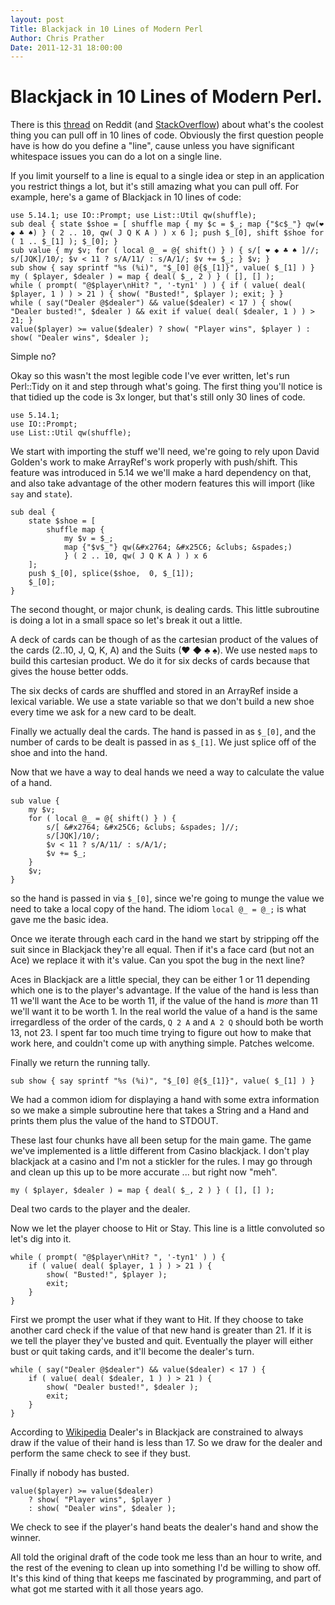 ```yaml
---
layout: post
Title: Blackjack in 10 Lines of Modern Perl
Author: Chris Prather
Date: 2011-12-31 18:00:00
---
```


# Blackjack in 10 Lines of Modern Perl.

There is this [thread][1] on Reddit (and [StackOverflow][3]) about what's the
coolest thing you can pull off in 10 lines of code. Obviously the first
question people have is how do you define a "line", cause unless you have
significant whitespace issues you can do a lot on a single line.

If you limit yourself to a line is equal to a single idea or step in an
application you restrict things a lot, but it's still amazing what you can
pull off. For example, here's a game of Blackjack in 10 lines of code:

    use 5.14.1; use IO::Prompt; use List::Util qw(shuffle);
    sub deal { state $shoe = [ shuffle map { my $c = $_; map {"$c$_"} qw(❤ ◆ ♣ ♠) } ( 2 .. 10, qw( J Q K A ) ) x 6 ]; push $_[0], shift $shoe for ( 1 .. $_[1] ); $_[0]; }
    sub value { my $v; for ( local @_ = @{ shift() } ) { s/[ ❤ ◆ ♣ ♠ ]//; s/[JQK]/10/; $v < 11 ? s/A/11/ : s/A/1/; $v += $_; } $v; }
    sub show { say sprintf "%s (%i)", "$_[0] @{$_[1]}", value( $_[1] ) }
    my ( $player, $dealer ) = map { deal( $_, 2 ) } ( [], [] );
    while ( prompt( "@$player\nHit? ", '-tyn1' ) ) { if ( value( deal( $player, 1 ) ) > 21 ) { show( "Busted!", $player ); exit; } }
    while ( say("Dealer @$dealer") && value($dealer) < 17 ) { show( "Dealer busted!", $dealer ) && exit if value( deal( $dealer, 1 ) ) > 21; }
    value($player) >= value($dealer) ? show( "Player wins", $player ) : show( "Dealer wins", $dealer );
    
Simple no? 

Okay so this wasn't the most legible code I've ever written, let's run
Perl::Tidy on it and step through what's going. The first thing you'll notice
is that tidied up the code is 3x longer, but that's still only 30 lines of code.

    use 5.14.1;
    use IO::Prompt;
    use List::Util qw(shuffle);

We start with importing the stuff we'll need, we're going to rely upon David
Golden's work to make ArrayRef's work properly with push/shift. This feature
was introduced in 5.14 we we'll make a hard dependency on that, and also take
advantage of the other modern features this will import (like `say` and
`state`).

    sub deal {
        state $shoe = [
            shuffle map { 
                my $v = $_;
                map {"$v$_"} qw(&#x2764; &#x25C6; &clubs; &spades;)
                } ( 2 .. 10, qw( J Q K A ) ) x 6
        ];
        push $_[0], splice($shoe,  0, $_[1]);
        $_[0];
    }

The second thought, or major chunk, is dealing cards. This little subroutine
is doing a lot in a small space so let's break it out a little.

A deck of cards can be though of as the cartesian product of the values of the
cards (2..10, J, Q, K, A) and the Suits (&#x2764; &#x25C6; &clubs; &spades;).
We use nested `map`s to build this cartesian product. We do it for six decks
of cards because that gives the house better odds.

The six decks of cards are shuffled and stored in an ArrayRef inside a lexical
variable. We use a state variable so that we don't build a new shoe every time
we ask for a new card to be dealt.

Finally we actually deal the cards. The hand is passed in as `$_[0]`, and the
number of cards to be dealt is passed in as `$_[1]`. We just splice off of the
shoe and into the hand.

Now that we have a way to deal hands we need a way to calculate the value of a
hand.

    sub value {
        my $v;
        for ( local @_ = @{ shift() } ) {
            s/[ &#x2764; &#x25C6; &clubs; &spades; ]//;
            s/[JQK]/10/;
            $v < 11 ? s/A/11/ : s/A/1/;
            $v += $_;
        }
        $v;
    }
    
so the hand is passed in via `$_[0]`, since we're going to munge the value we
need to take a local copy of the hand. The idiom `local @_ = @_;` is what gave
me the basic idea.

Once we iterate through each card in the hand we start by stripping off the
suit since in Blackjack they're all equal. Then if it's a face card (but not
an Ace) we replace it with it's value. Can you spot the bug in the next line?

Aces in Blackjack are a little special, they can be either 1 or 11 depending
which one is to the player's advantage. If the value of the hand is less than
11 we'll want the Ace to be worth 11, if the value of the hand is *more* than
11 we'll want it to be worth 1. In the real world the value of a hand is the
same irregardless of the order of the cards, `Q 2 A` and `A 2 Q` should both
be worth 13, not 23. I spent far too much time trying to figure out how to
make that work here, and couldn't come up with anything simple. Patches
welcome.

Finally we return the running tally.
    
    sub show { say sprintf "%s (%i)", "$_[0] @{$_[1]}", value( $_[1] ) }

We had a common idiom for displaying a hand with some extra information so we
make a simple subroutine here that takes a String and a Hand and prints them
plus the value of the hand to STDOUT.

These last four chunks have all been setup for the main game. The game we've
implemented is a little different from Casino blackjack. I don't play
blackjack at a casino and I'm not a stickler for the rules. I may go through
and clean up this up to be more accurate ... but right now "meh".

    my ( $player, $dealer ) = map { deal( $_, 2 ) } ( [], [] );

Deal two cards to the player and the dealer.

Now we let the player choose to Hit or Stay. This line is a little convoluted
so let's dig into it.

    while ( prompt( "@$player\nHit? ", '-tyn1' ) ) {
        if ( value( deal( $player, 1 ) ) > 21 ) {
            show( "Busted!", $player );
            exit;
        }
    }
    
First we prompt the user what if they want to Hit. If they choose to take
another card check if the value of that new hand is greater than 21. If it is
we tell the player they've busted and quit. Eventually the player will either
bust or quit taking cards, and it'll become the dealer's turn.
    
    while ( say("Dealer @$dealer") && value($dealer) < 17 ) {
        if ( value( deal( $dealer, 1 ) ) > 21 ) {
            show( "Dealer busted!", $dealer );
            exit;
        }
    }
    
According to [Wikipedia][2] Dealer's in Blackjack are constrained to always draw if the value of their
hand is less than 17. So we draw for the dealer and perform the same check to see if they bust. 

Finally if nobody has busted.
    
    value($player) >= value($dealer)
        ? show( "Player wins", $player )
        : show( "Dealer wins", $dealer );

We check to see if the player's hand beats the dealer's hand and show the winner.

All told the original draft of the code took me less than an hour to write,
and the rest of the evening to clean up into something I'd be willing to show
off. It's this kind of thing that keeps me fascinated by programming, and part
of what got me started with it all those years ago.

[1]: http://www.reddit.com/r/programming/comments/nw8ve/what_is_the_coolest_thing_you_can_do_in_10_lines/
[2]: http://en.wikipedia.org/wiki/Blackjack
[3]: http://stackoverflow.com/questions/811074/what-is-the-coolest-thing-you-can-do-in-10-lines-of-simple-code-help-me-inspir